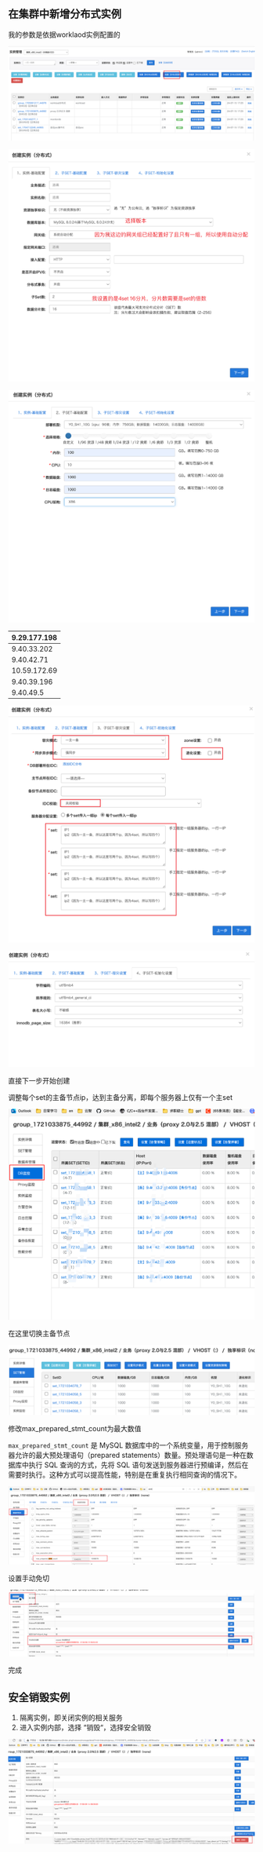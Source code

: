 ## 在集群中新增分布式实例

我的参数是依据worklaod实例配置的





![image-20240715172529050](新增集群实例.assets/image-20240715172529050.png)



![image-20240716153136154](新增集群实例.assets/image-20240716153136154.png)



![image-20240716153315233](新增集群实例.assets/image-20240716153315233.png)



| 9.29.177.198 |
| ------------ |
| 9.40.33.202  |
| 9.40.42.71   |
| 10.59.172.69 |
| 9.40.39.196  |
| 9.40.49.5    |



![image-20240716153546194](新增集群实例.assets/image-20240716153546194.png)







![image-20240716153604090](新增集群实例.assets/image-20240716153604090.png)

直接下一步开始创建

调整每个set的主备节点ip，达到主备分离，即每个服务器上仅有一个主set



![image-20240716153802264](新增集群实例.assets/image-20240716153802264.png)





在这里切换主备节点

![image-20240716154157470](新增集群实例.assets/image-20240716154157470.png)











 修改max_prepared_stmt_count为最大数值

`max_prepared_stmt_count` 是 MySQL 数据库中的一个系统变量，用于控制服务器允许的最大预处理语句（prepared statements）数量。预处理语句是一种在数据库中执行 SQL 查询的方式，先将 SQL 语句发送到服务器进行预编译，然后在需要时执行。这种方式可以提高性能，特别是在重复执行相同查询的情况下。



![image-20240716154236638](新增集群实例.assets/image-20240716154236638.png)





设置手动免切

![image-20240716154349294](新增集群实例.assets/image-20240716154349294.png)





完成





## 安全销毁实例



1. 隔离实例，即关闭实例的相关服务
2. 进入实例内部，选择 “销毁“，选择安全销毁

![image-20240718112453029](新增集群实例.assets/image-20240718112453029.png)